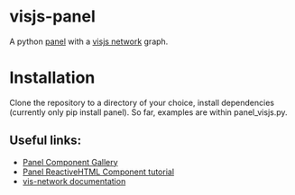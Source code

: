 # visjs-panel
A python [panel](https://panel.holoviz.org/) with a [visjs network](https://visjs.org/) graph.

# Installation
Clone the repository to a directory of your choice, install dependencies (currently only pip install panel).
So far, examples are within panel_visjs.py.

## Useful links:
- [Panel Component Gallery](https://panel.holoviz.org/reference/index.html)
- [Panel ReactiveHTML Component tutorial](https://panel.holoviz.org/explanation/components/reactive_html_components.html)
- [vis-network documentation](https://visjs.github.io/vis-network/docs/network/)

